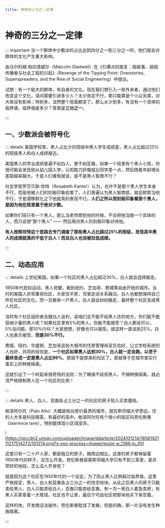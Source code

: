 ```yaml
---
title: 神奇的三分之一定律
---
```


# 神奇的三分之一定律 <Badge type="danger" text="种族歧视" /> <Badge type="danger" text="性别歧视" />

::: important 当一个群体中少数派的占比达到四分之一到三分之一时，他们就会对群体的文化产生重大影响。

由马尔科姆·格拉德威尔（Malcolm Gladwell）在《引爆点的报复：超故事、超级传播者与社会工程的兴起》（Revenge of the Tipping Point: Overstories, Superspreaders, and the Rise of Social Engineering）中提出。

试想：有一个挺大的群体，有自身的文化。现在我们想引入一些外来者，通过他们改变这个文化，请问需要引进多少人？太少肯定不行，那只能算是个小众另类，对大局没有影响；特别多，当然整个局面都变了。那么从少到多，有没有一个具体的临界值，临界值是多少？答案是**三分之一**。

:::

## 一、少数派会被符号化

::: details 美国学校里，黑人占比少的班级中黑人学生成绩差，黑人占比超过25%的班级黑人和白人成绩接近。

美国黑人的学业成绩普遍不如白人，更不如亚裔。如果一个班里有个黑人小孩，你很可能会发现他从幼儿园入学，认知能力好像就比同学差一点，然后随着年龄增长差距越来越大。于是人们难免就说，是不是黑人智商不行？

社会学家罗莎贝斯·坎特（Rosabeth Kanter）认为，也许不是那个黑人学生本身不行，而是他被人们的刻板印象给害了。人们普遍认为黑人智商低，就会默默当他不行，于是潜移默化之下他就真的表现不行。**人们之所以用刻板印象看那个黑人，是因为他在班里属于绝对少数。**

如果你们班只有一个黑人，那么当老师想到他的时候，不会把他当做一个具体的人，而只会想“那个黑人” —— 然后用对黑人的刻板印象对待他。

**有人按照坎特这个思路去专门调查了那些黑人占比超过25%的班级，发现其中黑人的成绩就真的不低于白人！而且白人也没被拉低成绩。**

:::

## 二、动态应用

::: details 上世纪美国，如果一个社区的黑人占比超过30%，白人就会选择搬走。

1950年代民权运动，黑人觉醒，搬到纽约、芝加哥、费城等自由开放的城市。当时的美国人非常重视社区，大家住平房，邻里走动关系融洽。白人也都想保持自己所在社区的文化。而一旦搬来一户黑人，白人就会纷纷搬走，最终整个社区变成黑人社区。

当时有个社区组织者去跟白人谈判，说咱们总不能不给黑人住的地方，你们能不能容纳少量的黑人呢？如果社区里有5%的黑人，你能不能接受？白人都说可以，5%没问题。那10%行吗？大家想想，好像也可以接受。就这样一直谈到25%，白人也表示接受。**但是30%不行。**

费城、纽约、华盛顿、芝加哥这些大城市的住房管理局官员也好，公立学校系统的人也好，共同的经验是，**一个社区如果黑人达到30%，白人就一定会跑，以至于最终变成一定是黑人占比99%**。那就不是原来的社区了。那就等于在城市里实行事实上的种族隔离。

这就引出了一个听起来很奇怪的法则：为了确保不歧视黑人、不搞种族隔离，就必须严格限制黑人在一个社区的比例！

:::

::: details 黑人、白人、亚裔各占三分之一的社区的房子陷入买卖僵局。

帕洛阿尔托（Palo Alto）大概是硅谷房价最贵的城市，就在斯坦福大学旁边，住的人大多是科技精英，有最好的高中。帕洛阿尔托有个很小的街区叫劳伦斯巷（lawrence lane），特别能体现小区域变异。

![https://piccdn2.umiwi.com/uploader/image/ddarticle/2024101214/1856192111217514272/101214.png?x-oss-process=image/resize,w_1366,m_lfit]

这里只有一二十户人家，都是独立的房子。跟周边相比，这里的房子都保留着1950年代的样子，没怎么开发。劳伦斯巷距离斯坦福大学只有不到三英里，是非常好的地段，怎么没人开发呢？

就是因为这个社区在1950年代的一个设定。为了防止黑人比例超过临界值，这里严格规定，黑人、白人和亚裔各占三分之一的住宅地块。从此之后黑人的房子只能卖给黑人、白人只能卖给白人，亚裔只能卖给亚裔。有一次一家白人着急卖房，有黑人买家拿着一大笔钱，社区也不让卖，最后宁可由社区把那块地买下来空着。

这样的地，开发商没法操作。劳伦斯巷耽误了发展，但是的确，那一片没有发生种族隔离。

:::
